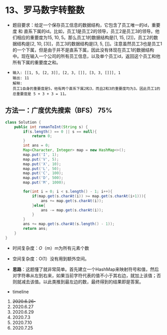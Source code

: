 # 13、罗马数字转整数

- 题目要求：给定一个保存员工信息的数据结构，它包含了员工唯一的id，重要度 和 直系下属的id。比如，员工1是员工2的领导，员工2是员工3的领导。他们相应的重要度为15, 10, 5。那么员工1的数据结构是[1, 15, [2]]，员工2的数据结构是[2, 10, [3]]，员工3的数据结构是[3, 5, []]。注意虽然员工3也是员工1的一个下属，但是由于并不是直系下属，因此没有体现在员工1的数据结构中。现在输入一个公司的所有员工信息，以及单个员工id，返回这个员工和他所有下属的重要度之和。

- ```
  输入: [[1, 5, [2, 3]], [2, 3, []], [3, 3, []]], 1
  输出: 11
  解释:
  员工1自身的重要度是5，他有两个直系下属2和3，而且2和3的重要度均为3。因此员工1的总重要度是 5 + 3 + 3 = 11。
  ```

## 方法一：广度优先搜索（BFS）  75%

```java
class Solution {
    public int romanToInt(String s) {
        if(s.length() == 0 || s == null){
            return 0;
        }
        int ans = 0;
        Map<Character, Integer> map = new HashMap<>();
        map.put('I', 1);
        map.put('V', 5);
        map.put('X', 10);
        map.put('L', 50);
        map.put('C', 100);
        map.put('D', 500);
        map.put('M', 1000);

        for(int i = 0; i < s.length() - 1; i++){
            if(map.get(s.charAt(i)) >= map.get(s.charAt(i+1))){
                ans += map.get(s.charAt(i));
            }else{
                ans -= map.get(s.charAt(i));
            }
        }
        ans += map.get(s.charAt(s.length() - 1));
        return ans;
    }
}
```

- 时间复杂度：*O*（m）m为所有元素个数
- 空间复杂度：O(1）没有用到额外空间。
- **思路**：这题懂了就非常简单。首先建立一个HashMap来映射符号和值，然后对字符串从左到右来，如果当前字符代表的值不小于其右边，就加上该值；否则就减去该值。以此类推到最左边的数，最终得到的结果即是答案。



- timeline

1. ~~2020.6.26-~~
2. 2020.6.27
3. 2020.6.29
4. 2020.7.3
5. 2020.7.10
6. 2020.7.25